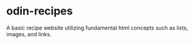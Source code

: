 # odin-recipes
A basic recipe website utilizing fundamental html concepts such as lists, images, and links.
